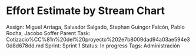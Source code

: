 # Effort Estimate by Stream Chart

Assign: Miguel Arriaga, Salvador Salgado, Stephan Guingor Falcón, Pablo Rocha, Jacobo Soffer
Parent Task: Cotizacio%CC%81n%20del%20proyecto%202e7b8009dad94a03ae594e30d8d678dd.md
Sprint: Sprint 1
Status: In progress
Tags: Administración